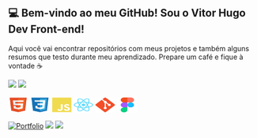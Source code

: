 ## 💻 Bem-vindo ao meu GitHub! Sou  o Vitor Hugo Dev Front-end!
Aqui você vai encontrar repositórios com meus projetos e também alguns resumos que testo durante meu aprendizado. Prepare um café e fique à vontade ☕

<div>
  <img height="180em" src="https://github-readme-stats.vercel.app/api?username=ovittorhugomachado&show_icons=true&theme=tokyonight&include_all_commits=true&count_private=true"/>
  <img height="180em" src="https://github-readme-stats.vercel.app/api/top-langs/?username=ovittorhugomachado&layout=compact&langs_count=6&theme=tokyonight"/>
</div>
<div style="display: inline_block"><br>
  <img align="center" alt="HTML" height="30" width="40" src="https://raw.githubusercontent.com/devicons/devicon/master/icons/html5/html5-original.svg">
  <img align="center" alt="CSS" height="30" width="40" src="https://raw.githubusercontent.com/devicons/devicon/master/icons/css3/css3-original.svg">
  <img align="center" alt="Js" height="30" width="40" src="https://raw.githubusercontent.com/devicons/devicon/master/icons/javascript/javascript-plain.svg">
  <img align="center" alt="React" height="30" width="40" src="https://raw.githubusercontent.com/devicons/devicon/master/icons/react/react-original.svg">
  <img align="center" alt="Git-Icon" height="30" width="40" src="https://raw.githubusercontent.com/devicons/devicon/master/icons/git/git-original.svg">
  <img align="center" alt="Figma" height="30" width="40" src="https://raw.githubusercontent.com/devicons/devicon/master/icons/figma/figma-original.svg">
</div>
<br />
<div>  
  <a href="https://portfolio-vitor-hugo.onrender.com/"><img src="https://img.shields.io/badge/Portfolio_Vitor_Hugo-29903B?style=for-the-badge&logo=visual-studio-code&logoColor=black" alt="Portfolio"></a>
  <a href="mailto:vitorhugoalvesmachado@hotmail.com"><img src="https://img.shields.io/badge/-Hotmail-%23FF5000?style=for-the-badge&logo=microsoft-outlook&logoColor=white" target="_blank"></a>
  <a href="https://www.linkedin.com/in/vitor-hugo-alves-machado-1621bb156/" target="_blank"><img src="https://img.shields.io/badge/-LinkedIn-%230077B5?style=for-the-badge&logo=linkedin&logoColor=white" target="_blank"></a>

</div>
<br />



 

